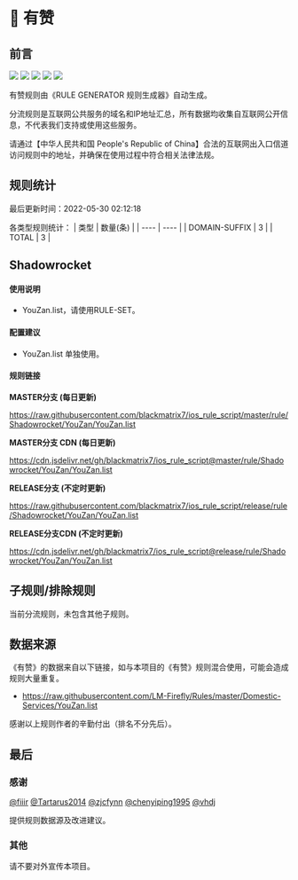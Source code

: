 # 🧸 有赞

## 前言

![](https://shields.io/badge/-移除重复规则-ff69b4) ![](https://shields.io/badge/-DOMAIN与DOMAIN--SUFFIX合并-green) ![](https://shields.io/badge/-DOMAIN--SUFFIX间合并-critical) ![](https://shields.io/badge/-DOMAIN--SUFFIX与DOMAIN--KEYWORD合并-blue) ![](https://shields.io/badge/-IP--CIDR(6)合并-blueviolet) 

有赞规则由《RULE GENERATOR 规则生成器》自动生成。

分流规则是互联网公共服务的域名和IP地址汇总，所有数据均收集自互联网公开信息，不代表我们支持或使用这些服务。

请通过【中华人民共和国 People's Republic of China】合法的互联网出入口信道访问规则中的地址，并确保在使用过程中符合相关法律法规。

## 规则统计

最后更新时间：2022-05-30 02:12:18

各类型规则统计：
| 类型 | 数量(条)  | 
| ---- | ----  |
| DOMAIN-SUFFIX | 3  | 
| TOTAL | 3  | 


## Shadowrocket 

#### 使用说明
- YouZan.list，请使用RULE-SET。

#### 配置建议
- YouZan.list 单独使用。

#### 规则链接
**MASTER分支 (每日更新)**

https://raw.githubusercontent.com/blackmatrix7/ios_rule_script/master/rule/Shadowrocket/YouZan/YouZan.list

**MASTER分支 CDN (每日更新)**

https://cdn.jsdelivr.net/gh/blackmatrix7/ios_rule_script@master/rule/Shadowrocket/YouZan/YouZan.list

**RELEASE分支 (不定时更新)**

https://raw.githubusercontent.com/blackmatrix7/ios_rule_script/release/rule/Shadowrocket/YouZan/YouZan.list

**RELEASE分支CDN (不定时更新)**

https://cdn.jsdelivr.net/gh/blackmatrix7/ios_rule_script@release/rule/Shadowrocket/YouZan/YouZan.list

## 子规则/排除规则


当前分流规则，未包含其他子规则。

## 数据来源

《有赞》的数据来自以下链接，如与本项目的《有赞》规则混合使用，可能会造成规则大量重复。

- https://raw.githubusercontent.com/LM-Firefly/Rules/master/Domestic-Services/YouZan.list


感谢以上规则作者的辛勤付出（排名不分先后）。

## 最后

### 感谢

[@fiiir](https://github.com/fiiir) [@Tartarus2014](https://github.com/Tartarus2014) [@zjcfynn](https://github.com/zjcfynn) [@chenyiping1995](https://github.com/chenyiping1995) [@vhdj](https://github.com/vhdj)

提供规则数据源及改进建议。

### 其他

请不要对外宣传本项目。